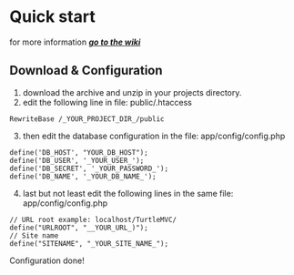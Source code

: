 # Quick start

for more information ***<a href="https://github.com/trrtle/TurtleMVC/wiki">go to the wiki</a>***

## <a name="config">Download & Configuration</a>
1. download the archive and unzip in your projects directory.
2. edit the following line in file: public/.htaccess 
  ```
  RewriteBase /_YOUR_PROJECT_DIR_/public
  ```
3. then edit the database configuration in the file: app/config/config.php
```
define('DB_HOST', "YOUR_DB_HOST");
define('DB_USER', '_YOUR_USER_');
define('DB_SECRET', '_YOUR_PASSWORD_');
define('DB_NAME', '_YOUR_DB_NAME_');
```
4. last but not least edit the following lines in the same file: app/config/config.php
```
// URL root example: localhost/TurtleMVC/
define("URLROOT", "__YOUR_URL_)");
// Site name
define("SITENAME", "_YOUR_SITE_NAME_");
```
Configuration done!
